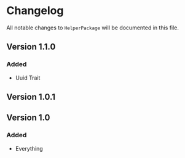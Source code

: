 # Changelog

All notable changes to `HelperPackage` will be documented in this file.

## Version 1.1.0
### Added
* Uuid Trait

## Version 1.0.1

## Version 1.0

### Added
- Everything
